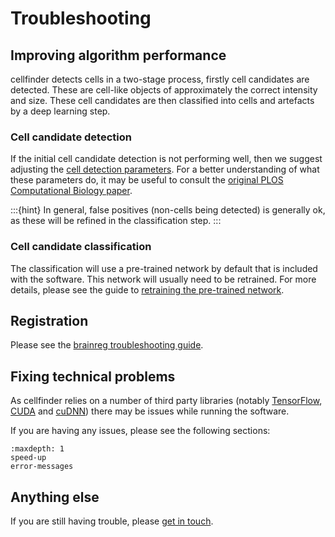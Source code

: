 # Troubleshooting

## Improving algorithm performance
cellfinder detects cells in a two-stage process, firstly cell candidates are detected. These are cell-like 
objects of approximately the correct intensity and size. These cell candidates are then classified into 
cells and artefacts by a deep learning step. 

### Cell candidate detection
If the initial cell candidate detection is not performing well, 
then we suggest adjusting the 
[cell detection parameters](/documentation/cellfinder/user-guide/napari-plugin/all-cell-detection-parameters). For a 
better understanding of what these parameters do, it may be useful to consult the 
[original PLOS Computational Biology paper](https://doi.org/10.1371/journal.pcbi.1009074).

:::{hint}
In general, false positives (non-cells being detected) is generally ok, as these will be refined in the 
classification step.
:::

### Cell candidate classification
The classification will use a pre-trained network by default that is included with the software. This network will 
usually need to be retrained. For more details, please see the guide to 
[retraining the pre-trained network](/documentation/cellfinder/user-guide/training-strategy).

## Registration 
Please see the [brainreg troubleshooting guide](/documentation/brainreg/troubleshooting).
## Fixing technical problems
As cellfinder relies on a number of third party libraries (notably [TensorFlow](https://www.tensorflow.org/),
[CUDA](https://developer.nvidia.com/cuda-zone) and [cuDNN](https://developer.nvidia.com/cudnn))
there may be issues while running the software.

If you are having any issues, please see the following sections:

```{toctree}
:maxdepth: 1
speed-up
error-messages
```

## Anything else

If you are still having trouble, please [get in touch](/contact).

